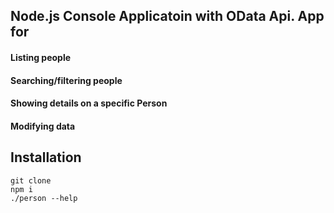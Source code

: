 ## Node.js Console Applicatoin with OData Api. App for 

#### Listing people
#### Searching/filtering people
#### Showing details on a specific Person
#### Modifying data

## Installation
``` 
git clone
npm i
./person --help
```